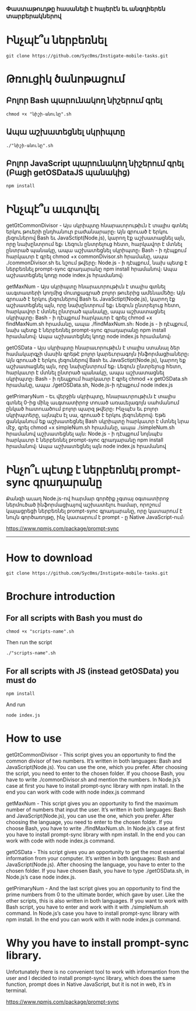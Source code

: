 ### Փաստաթուղթը հասանելի է հայերէն եւ անգղիերեն տարբերակներով

# Ինչպէ՞ս ներբեռնել
```
git clone https://github.com/Syc0ms/Instigate-mobile-tasks.git
```
# Թռուցիկ ծանոթացում

## Բոլոր Bash պարունակող նիշերում գրել 
```
chmod +x "նիշի-անունը".sh
```
## Ապա աշխատեցնել սկրիպտը
```
./"նիշի-անունը".sh
```

## Բոլոր JavaScript պարունակող նիշերում գրել (Բացի getOSDataJS պանակից) 
```
npm install 
```
# Ինչպէ՞ս աւգտվել
getGtCommonDivisor - Այս սկրիպտը հնարաւորութիւն է տալիս գտնել երկու թուերի ընդհանուր բաժանարարը։ Այն գրուած է երկու լեզուներով Bash եւ JavaSctipt(Node.js), կարող էք աշխատացնել այն, որը նախընտրում եք։ Լեզուն ընտրելուց հետո, հարկավոր է մտնել ընտրած պանակը, ապա աշխատեցնել սկրիպտը։ Bash - ի դէպքում հարկաւոր է գրել chmod +x commonDivisor.sh հրամանը, ապա ․/commonDivisor.sh եւ նշում թվերը։ Node.js - ի դէպքում, նախ պետք է ներբեռնել prompt-sync գրադարանը npm install հրամանով։ Ապա աշխատեցնել կոդը node index.js հրամանով։

getMaxNum - Այս սկրիպտը հնարաւորութիւն է տալիս գտնել աւգտատերի կողմից մուտքագրած բոլոր թուերից ամենամեծը։ Այն գրուած է երկու լեզուներով Bash եւ JavaSctipt(Node.js), կարող էք աշխատեցնել այն, որը նախընտրում եք։ Լեզուն ընտրելուց հետո, հարկավոր է մտնել ընտրած պանակը, ապա աշխատացնել սկրիպտը։ Bash - ի դէպքում հարկաւոր է գրել chmod +x findMaxNum.sh հրամանը, ապա ․/findMaxNum.sh։ Node.js - ի դէպքում, նախ պետք է ներբեռնել prompt-sync գրադարանը npm install հրամանով։ Ապա աշխատեցնել կոդը node index.js հրամանով։

getOSData - Այս սկրիպտը հնարաւորութիւն է տալիս ստանալ ձեր համակարգչի մասին գրեթէ բոլոր կարեւորագոյն ինֆորմացիաները։ Այն գրուած է երկու լեզուներով Bash եւ JavaSctipt(Node.js), կարող եք աշխատացնել այն, որը նախընտրում եք։ Լեզուն ընտրելուց հետո, հարկաւոր է մտնել ընտրած պանակը, ապա աշխատացնել սկրիպտը։ Bash - ի դեպքում հարկաւոր է գրել chmod +x getOSData.sh հրամանը, ապա  ․/getOSData.sh, Node.js-ի դէպքում node index.js

getPrimaryNum - Եւ վերջին սկրիպտը, հնարաւորութիւն է տալիս գտնել 0-ից մինչ աւգտատիրոջ տուած առաւելագոյն սահմանում ընկած հատուածում բոլոր պարզ թվերը։ Ինչպէս եւ բոլոր սկրիպտերը, այնպէս էլ սա, գրուած է երկու լեզուներով։ Եթե ցանկանում եք աշխատեցնել Bash սկրիպտը հարկաւոր է մտնել նրա մէջ, գրել chmod +x simpleNum.sh հրամանը, ապա  ./simpleNum.sh հրամանով աշխատեցնել այն։ Node.js - ի դէպքում նոյնպէս հարկաւոր է ներբեռնել prompt-sync գրադարանը npm install հրամանով։ Ապա աշխատեցնել այն node index.js հրամանով

# Ինչո՞ւ պէտք է ներբեռնել prompt-sync գրադարանը
Քանզի աւաղ Node.js-ով հարմար գործիք չգտայ օգտատիրոջ ներմուծած ինֆորմացիայով աշխատելու համար, որոշում կայացրեցի ներբեռնել prompt-sync գրադարանը, որը կատարում է նույն գործառոյթը, ինչ կատարում է prompt - ը Native JavaScript-ում։

https://www.npmjs.com/package/prompt-sync


---------------------------------------------------------------------------------------------------------------------------------------------------------

# How to download
```
git clone https://github.com/Syc0ms/Instigate-mobile-tasks.git
```

# Brochure introduction
## For all scripts with Bash you must do

```
chmod +x "scripts-name".sh
```
Then run the script
```
./"scripts-name".sh
```
## For all scripts with JS (instead getOSData) you must do
```
npm install
```
And run 
```
node index.js
```

# How to use

getGtCommonDivisor - This script gives you an opportunity to find the common divisor of two numbers. It’s written in both languages: Bash and JavaScript(Node.js). You can use the one, which you prefer. After choosing the script, you need to enter to the chosen folder. If you choose Bash, you have to write ./commonDivisor.sh and mention the numbers. In Node.js’s case at first you have to install prompt-sync library with npm install. In the end you can work with code with node index.js command

getMaxNum - This script gives you an opportunity to find the maximum number of numbers that input the user. It’s written in both languages: Bash and JavaScript(Node.js), you can use the one, which you prefer. After choosing the language, you need to enter to the chosen folder. If you choose Bash, you have to write ./findMaxNum.sh. In Node.js’s case at first you have to install prompt-sync library with npm install. In the end you can work with code with node index.js command.

getOSData - This script gives you an opportunity to get the most essential information from your computer. It’s written in both languages: Bash and JavaScript(Node.js). After choosing the language, you have to enter to the chosen folder.  If you have chosen Bash, you have to type ./getOSData.sh, in Node.js’s case node index.js.

getPrimaryNum - And the last script gives you an opportunity to find the prime numbers from 0 to the ultimate border, which gave by user. Like the other scripts, this is also written in both languages. If you want to work with Bash script, you have to enter and work with it with ./simpleNum.sh command. In Node.js’s case you have to install prompt-sync library with npm install. In the end you can work with it with node index.js command.

# Why you have to install prompt-sync library.

Unfortunately there is no convenient tool to work with informantion from the user and I decided to install prompt-sync library, which does the same function, prompt does in Native JavaScript, but it is not in web, it’s in terminal.

https://www.npmjs.com/package/prompt-sync
